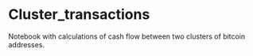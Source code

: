 # Cluster_transactions
Notebook with calculations of cash flow between two clusters of bitcoin addresses.

